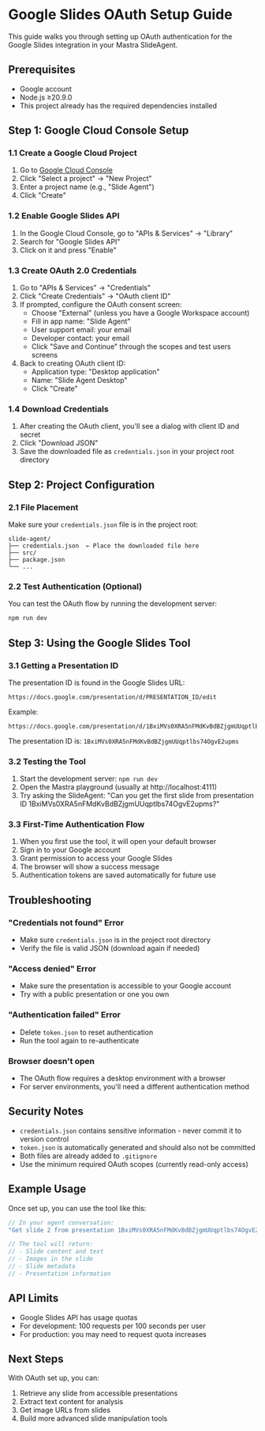 # Google Slides OAuth Setup Guide

This guide walks you through setting up OAuth authentication for the Google Slides integration in your Mastra SlideAgent.

## Prerequisites

- Google account
- Node.js ≥20.9.0
- This project already has the required dependencies installed

## Step 1: Google Cloud Console Setup

### 1.1 Create a Google Cloud Project
1. Go to [Google Cloud Console](https://console.cloud.google.com/)
2. Click "Select a project" → "New Project"
3. Enter a project name (e.g., "Slide Agent")
4. Click "Create"

### 1.2 Enable Google Slides API
1. In the Google Cloud Console, go to "APIs & Services" → "Library"
2. Search for "Google Slides API"
3. Click on it and press "Enable"

### 1.3 Create OAuth 2.0 Credentials
1. Go to "APIs & Services" → "Credentials"
2. Click "Create Credentials" → "OAuth client ID"
3. If prompted, configure the OAuth consent screen:
   - Choose "External" (unless you have a Google Workspace account)
   - Fill in app name: "Slide Agent"
   - User support email: your email
   - Developer contact: your email
   - Click "Save and Continue" through the scopes and test users screens
4. Back to creating OAuth client ID:
   - Application type: "Desktop application"
   - Name: "Slide Agent Desktop"
   - Click "Create"

### 1.4 Download Credentials
1. After creating the OAuth client, you'll see a dialog with client ID and secret
2. Click "Download JSON"
3. Save the downloaded file as `credentials.json` in your project root directory

## Step 2: Project Configuration

### 2.1 File Placement
Make sure your `credentials.json` file is in the project root:
```
slide-agent/
├── credentials.json  ← Place the downloaded file here
├── src/
├── package.json
└── ...
```

### 2.2 Test Authentication (Optional)
You can test the OAuth flow by running the development server:
```bash
npm run dev
```

## Step 3: Using the Google Slides Tool

### 3.1 Getting a Presentation ID
The presentation ID is found in the Google Slides URL:
```
https://docs.google.com/presentation/d/PRESENTATION_ID/edit
```

Example:
```
https://docs.google.com/presentation/d/1BxiMVs0XRA5nFMdKvBdBZjgmUUqptlbs74OgvE2upms/edit
```
The presentation ID is: `1BxiMVs0XRA5nFMdKvBdBZjgmUUqptlbs74OgvE2upms`

### 3.2 Testing the Tool
1. Start the development server: `npm run dev`
2. Open the Mastra playground (usually at http://localhost:4111)
3. Try asking the SlideAgent: "Can you get the first slide from presentation ID 1BxiMVs0XRA5nFMdKvBdBZjgmUUqptlbs74OgvE2upms?"

### 3.3 First-Time Authentication Flow
1. When you first use the tool, it will open your default browser
2. Sign in to your Google account
3. Grant permission to access your Google Slides
4. The browser will show a success message
5. Authentication tokens are saved automatically for future use

## Troubleshooting

### "Credentials not found" Error
- Make sure `credentials.json` is in the project root directory
- Verify the file is valid JSON (download again if needed)

### "Access denied" Error
- Make sure the presentation is accessible to your Google account
- Try with a public presentation or one you own

### "Authentication failed" Error
- Delete `token.json` to reset authentication
- Run the tool again to re-authenticate

### Browser doesn't open
- The OAuth flow requires a desktop environment with a browser
- For server environments, you'll need a different authentication method

## Security Notes

- `credentials.json` contains sensitive information - never commit it to version control
- `token.json` is automatically generated and should also not be committed
- Both files are already added to `.gitignore`
- Use the minimum required OAuth scopes (currently read-only access)

## Example Usage

Once set up, you can use the tool like this:

```typescript
// In your agent conversation:
"Get slide 2 from presentation 1BxiMVs0XRA5nFMdKvBdBZjgmUUqptlbs74OgvE2upms"

// The tool will return:
// - Slide content and text
// - Images in the slide
// - Slide metadata
// - Presentation information
```

## API Limits

- Google Slides API has usage quotas
- For development: 100 requests per 100 seconds per user
- For production: you may need to request quota increases

## Next Steps

With OAuth set up, you can:
1. Retrieve any slide from accessible presentations
2. Extract text content for analysis
3. Get image URLs from slides
4. Build more advanced slide manipulation tools